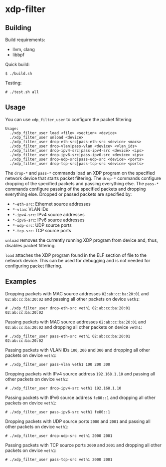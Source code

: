 # xdp-filter

## Building

Build requirements:
* llvm, clang
* libbpf

Quick build:

```console
$ ./build.sh
```

Testing:

```console
# ./test.sh all
```

## Usage

You can use `xdp_filter_user` to configure the packet filtering:

```
Usage:
  ./xdp_filter_user load <file> <section> <device>
  ./xdp_filter_user unload <device>
  ./xdp_filter_user drop-eth-src|pass-eth-src <device> <macs>
  ./xdp_filter_user drop-vlan|pass-vlan <device> <vlan_ids>
  ./xdp_filter_user drop-ipv4-src|pass-ipv4-src <device> <ips>
  ./xdp_filter_user drop-ipv6-src|pass-ipv6-src <device> <ips>
  ./xdp_filter_user drop-udp-src|pass-udp-src <device> <ports>
  ./xdp_filter_user drop-tcp-src|pass-tcp-src <device> <ports>
```

The `drop-*` and `pass-*` commands load an XDP program on the specified network
device that starts packet filtering. The `drop-*` commands configure dropping
of the specified packets and passing everything else. The `pass-*` commands
configure passing of the specified packets and dropping everything else.
Dropped or passed packets are specified by:

* `*-eth-src`:  Ethernet source addresses
* `*-vlan`: VLAN IDs
* `*-ipv4-src`: IPv4 source addresses
* `*-ipv6-src`: IPv6 source addresses
* `*-udp-src`: UDP source ports
* `*-tcp-src`: TCP source ports

`unload` removes the currently running XDP program from device and, thus,
disables packet filtering.

`load` attaches the XDP program found in the ELF section of file to the network
device. This can be used for debugging and is not needed for configuring packet
filtering.

## Examples

Dropping packets with MAC source addresses `02:ab:cc:ba:20:01` and
`02:ab:cc:ba:20:02` and passing all other packets on device `veth1`:

```console
# ./xdp_filter_user drop-eth-src veth1 02:ab:cc:ba:20:01 02:ab:cc:ba:20:02
```

Passing packets with MAC source addresses `02:ab:cc:ba:20:01` and
`02:ab:cc:ba:20:02` and dropping all other packets on device `veth1`:

```console
# ./xdp_filter_user pass-eth-src veth1 02:ab:cc:ba:20:01 02:ab:cc:ba:20:02
```

Passing packets with VLAN IDs `100`, `200` and `300` and dropping all other
packets on device `veth1`:

```console
# ./xdp_filter_user pass-vlan veth1 100 200 300
```

Dropping packets with IPv4 source address `192.168.1.10` and passing all other
packets on device `veth1`:

```console
# ./xdp_filter_user drop-ipv4-src veth1 192.168.1.10
```

Passing packets with IPv6 source address `fe80::1` and dropping all other
packets on device `veth1`:

```console
# ./xdp_filter_user pass-ipv6-src veth1 fe80::1
```

Dropping packets with UDP source ports `2000` and `2001` and passing all other
packets on device `veth1`:

```console
# ./xdp_filter_user drop-udp-src veth1 2000 2001
```

Passing packets with TCP source ports `2000` and `2001` and dropping all other
packets on device `veth1`:

```console
# ./xdp_filter_user pass-tcp-src veth1 2000 2001
```
